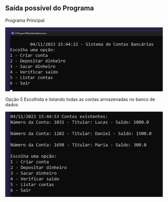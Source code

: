 ## Saída possível do Programa

Programa Principal

<p align="center">
  <a href="#">
    <img src="code_01.png" width="800" alt="Saída do Programa">
  </a>
</p>

Opção 5 Escolhida e listando todas as contas armazenadas no banco de dados

<p align="center">
  <a href="#">
    <img src="code_02.png" width="800" alt="Saída do Programa">
  </a>
</p>